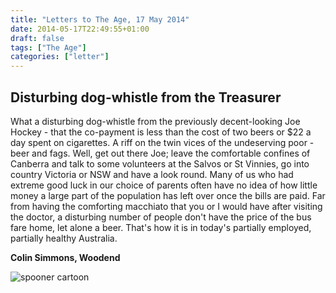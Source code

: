 ```yaml
---
title: "Letters to The Age, 17 May 2014"
date: 2014-05-17T22:49:55+01:00
draft: false
tags: ["The Age"]
categories: ["letter"]
---
```


## Disturbing dog-whistle from the Treasurer

What a disturbing dog-whistle from the previously decent-looking Joe Hockey -
that the co-payment is less than the cost of two beers or $22 a day spent on
cigarettes. A riff on the twin vices of the undeserving poor - beer and fags.
Well, get out there Joe; leave the comfortable confines of Canberra and talk to
some volunteers at the Salvos or St Vinnies, go into country Victoria or NSW
and have a look round. Many of us who had extreme good luck in our choice of
parents often have no idea of how little money a large part of the population
has left over once the bills are paid. Far from having the comforting macchiato
that you or I would have after visiting the doctor, a disturbing number of
people don't have the price of the bus fare home, let alone a beer. That's how
it is in today's partially employed, partially healthy Australia.

**Colin Simmons, Woodend**

![spooner cartoon](/20140517-theage-spooner-magicpudding.jpg)


